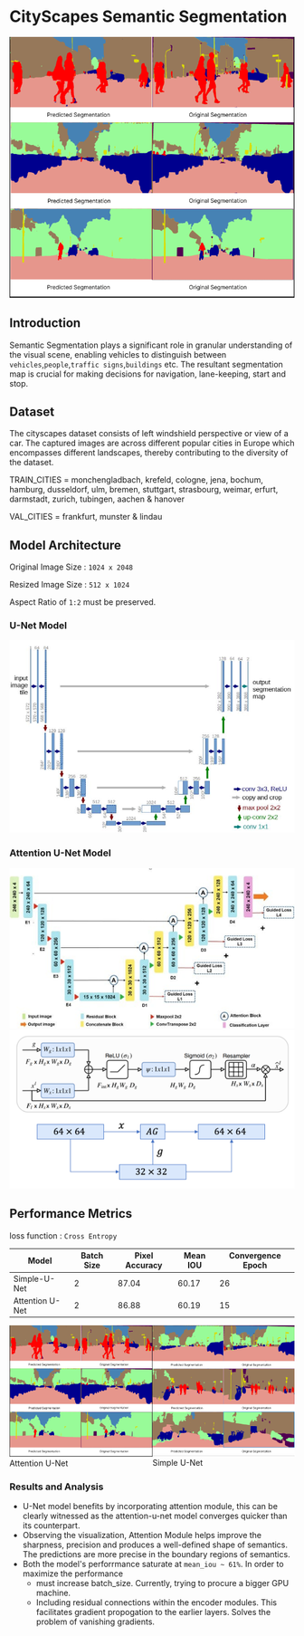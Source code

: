 # CityScapes Semantic Segmentation 

![Attention U-Net Visualization](predictions_visualizations/attention_u_net/attention_u_net_frame.png)

## Introduction 

Semantic Segmentation plays a significant role in granular understanding of the visual scene, enabling vehicles to distinguish between `vehicles`,`people`,`traffic signs`,`buildings` etc. The resultant segmentation map is crucial for making decisions for navigation, lane-keeping, start and stop. 

## Dataset 

The cityscapes dataset consists of left windshield perspective or view of a car. The captured images are across different popular cities in Europe which encompasses different landscapes, thereby contributing to the diversity of the dataset. 

TRAIN_CITIES = monchengladbach, krefeld, cologne, jena, bochum, hamburg, dusseldorf, ulm, bremen, stuttgart, strasbourg, weimar, erfurt, darmstadt, zurich, tubingen, aachen & hanover

VAL_CITIES = frankfurt, munster & lindau

## Model Architecture 

Original Image Size : `1024 x 2048`

Resized Image Size : `512 x 1024` 

Aspect Ratio of `1:2` must be preserved. 

### U-Net Model

![Attention Module](predictions_visualizations/simple_unet.jpg)

### Attention U-Net Model 

![Attention U-Net](predictions_visualizations/attention_u_net_model.jpg)
![Attention Module](predictions_visualizations/attention_cv_module.png)

## Performance Metrics 

loss function : `Cross Entropy`

| Model | Batch Size | Pixel Accuracy | Mean IOU | Convergence Epoch |
|----------|----------|----------|----------|----------|
| Simple-U-Net | 2 | 87.04 | 60.17 | 26 |
| Attention U-Net | 2 | 86.88 | 60.19 | 15 |

<div style="display: flex; justify-content: space-between;">
    <figure style="margin: 0; padding: 0;">
    <img src="predictions_visualizations/attention_u_net/attention_u_net_frame.png" alt="Atten-U-Net-Visual" width="100%">
    <figcaption>Attention U-Net</figcaption>
    </figure>
    <figure style="margin: 0; padding: 0;">
    <img src="predictions_visualizations/simple_u_net_frame.png" alt="simple-U-Net-Visual" width="150%">
    <figcaption>Simple U-Net</figcaption>
    </figure>
</div>

### Results and Analysis

- U-Net model benefits by incorporating attention module, this can be clearly witnessed as the attention-u-net model converges quicker than its counterpart. 
- Observing the visualization, Attention Module helps improve the sharpness, precision and produces a well-defined shape of semantics. The predictions are more precise in the boundary regions of semantics. 
- Both the model's perforrmance saturate at `mean_iou ~ 61%`. In order to maximize the performance 
    - must increase batch_size. Currently, trying to procure a bigger GPU machine. 
    - Including residual connections within the encoder modules. This facilitates gradient propogation to the earlier layers. Solves the problem of vanishing gradients. 